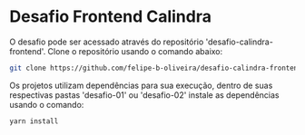 # Desafio Frontend Calindra

O desafio pode ser acessado através do repositório 'desafio-calindra-frontend'.
Clone o repositório usando o comando abaixo:

```sh
git clone https://github.com/felipe-b-oliveira/desafio-calindra-frontend.git
```
Os projetos utilizam dependências para sua execução, dentro de suas respectivas 
pastas 'desafio-01' ou 'desafio-02' instale as dependências usando o comando:

```sh
yarn install
```